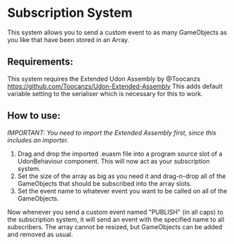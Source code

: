 # Subscription System
This system allows you to send a custom event to as many GameObjects as you like that have been stored in an Array.

## Requirements:
This system requires the Extended Udon Assembly by @Toocanzs
https://github.com/Toocanzs/Udon-Extended-Assembly
This adds default variable setting to the serialiser which is necessary for this to work.

## How to use:
*IMPORTANT: You need to import the Extended Assembly first, since this includes an importer.*
1. Drag and drop the imported .euasm file into a program source slot of a UdonBehaviour component.
This will now act as your subscription system. 
2. Set the size of the array as big as you need it and drag-n-drop all of the GameObjects that should be subscribed into the array slots. 
3. Set the event name to whatever event you want to be called on all of the GameObjects.

Now whenever you send a custom event named "PUBLISH" (in all caps) to the subscription system, it will send an event with the specified name to all subscribers.
The array cannot be resized, but GameObjects can be added and removed as usual.
